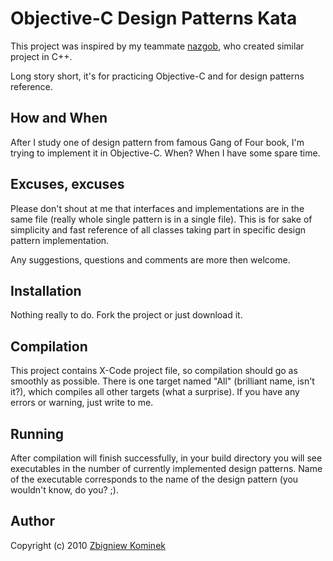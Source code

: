 Objective-C Design Patterns Kata
================================
This project was inspired by my teammate [nazgob](http://github.com/nazgob), who created similar project in C++.

Long story short, it's for practicing Objective-C and for design patterns reference.

How and When
------------
After I study one of design pattern from famous Gang of Four book, I'm trying to implement it in Objective-C.
When? When I have some spare time.

Excuses, excuses
----------------
Please don't shout at me that interfaces and implementations are in the same file (really whole single pattern is in a single file). This is for sake of simplicity and fast reference of all classes taking part in specific design pattern implementation.

Any suggestions, questions and comments are more then welcome.

Installation
------------
Nothing really to do. Fork the project or just download it.

Compilation
-----------
This project contains X-Code project file, so compilation should go as smoothly as possible.
There is one target named "All" (brilliant name, isn't it?), which compiles all other targets (what a surprise).
If you have any errors or warning, just write to me.

Running
-------
After compilation will finish successfully, in your build directory you will see executables in the number of currently implemented design patterns. Name of the executable corresponds to the name of the design pattern (you wouldn't know, do you? ;).

Author
------
Copyright (c) 2010 [Zbigniew Kominek](http://zbyhoo.eu)

